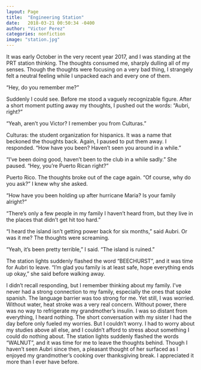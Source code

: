 ```yaml
---
layout: Page
title:  "Engineering Station"
date:   2018-03-21 00:50:34 -0400
author: "Victor Perez"
categories: nonfiction
image: "station.jpg"
---
```

It was early October in the very recent year 2017, and I was standing at the PRT station thinking. The thoughts consumed me, sharply dulling all of my senses. Though the thoughts were focusing on a very bad thing, I strangely felt a neutral feeling while I unpacked each and every one of them.

“Hey, do you remember me?”

Suddenly I could see. Before me stood a vaguely recognizable figure. After a short moment putting away my thoughts, I pushed out the words: “Aubri, right?”

“Yeah, aren’t you Victor? I remember you from Culturas.”

Culturas: the student organization for hispanics. It was a name that beckoned the thoughts back.  Again, I paused to put them away. I responded. “How have you been? Haven’t seen you around in a while.”

“I’ve been doing good, haven’t been to the club in a while sadly.” She paused. “Hey, you’re Puerto Rican right?”

Puerto Rico. The thoughts broke out of the cage again. “Of course, why do you ask?” I knew why she asked.

“How have you been holding up after hurricane Maria? Is your family alright?”

“There’s only a few people in my family I haven’t heard from, but they live in the places that didn’t get hit too hard.”

“I heard the island isn’t getting power back for six months,” said Aubri. Or was it me? The thoughts were screaming.

“Yeah, it’s been pretty terrible,” I said. “The island is ruined.”

The station lights suddenly flashed the word “BEECHURST”, and it was time for Aubri to leave. “I’m glad you family is at least safe, hope everything ends up okay,” she said before walking away.

I didn’t recall responding, but I remember thinking about my family. I’ve never had a strong connection to my family, especially the ones that spoke spanish. The language barrier was too strong for me. Yet still, I was worried. Without water, heat stroke was a very real concern. Without power, there was no way to refrigerate my grandmother’s insulin. I was so distant from everything, I heard nothing. The short conversation with my sister I had the day before only fueled my worries. But I couldn’t worry. I had to worry about my studies above all else, and I couldn’t afford to stress about something I could do nothing about. The station lights suddenly flashed the words “WALNUT”, and it was time for me to leave the thoughts behind. Though I haven’t seen Aubri since then, a pleasant thought of her surfaced as I enjoyed my grandmother’s cooking over thanksgiving break. I appreciated it more than I ever have before.
